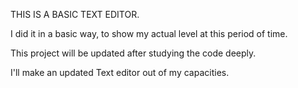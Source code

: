 THIS IS A BASIC TEXT EDITOR.

I did it in a basic way, to show my actual level at this period of time.

This project will be updated after studying the code deeply.

I'll make an updated Text editor out of my capacities.
